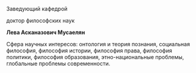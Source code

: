 Заведующий кафедрой
   

 доктор философских наук
   

**Лева Асканазович Мусаелян**
   

  

  

  

  

  

  

 Сфера научных интересов: 
 онтология и теория познания, социальная философия, философия истории, философия права, философия политики, философия образования, этно-национальные проблемы, глобальные проблемы современности.